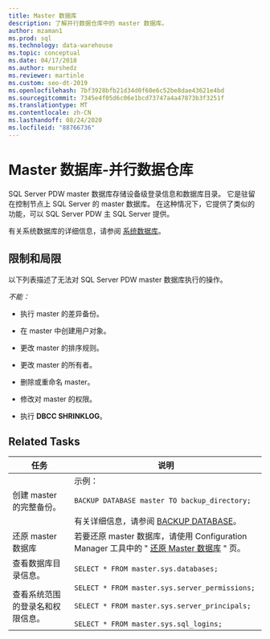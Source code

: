 ```yaml
---
title: Master 数据库
description: 了解并行数据仓库中的 master 数据库。
author: mzaman1
ms.prod: sql
ms.technology: data-warehouse
ms.topic: conceptual
ms.date: 04/17/2018
ms.author: murshedz
ms.reviewer: martinle
ms.custom: seo-dt-2019
ms.openlocfilehash: 7bf3928bfb21d34d0f60e6c52be8dae43621e4bd
ms.sourcegitcommit: 7345e4f05d6c06e1bcd73747a4a47873b3f3251f
ms.translationtype: MT
ms.contentlocale: zh-CN
ms.lasthandoff: 08/24/2020
ms.locfileid: "88766736"
---
```

# <a name="master-database---parallel-data-warehouse"></a>Master 数据库-并行数据仓库
SQL Server PDW master 数据库存储设备级登录信息和数据库目录。 它是驻留在控制节点上 SQL Server 的 master 数据库。 在这种情况下，它提供了类似的功能，可以 SQL Server PDW 主 SQL Server 提供。  
  
有关系统数据库的详细信息，请参阅 [系统数据库](system-databases.md)。  
  
## <a name="limitations-and-restrictions"></a>限制和局限  
以下列表描述了无法对 SQL Server PDW master 数据库执行的操作。  
  
*不能：*  
  
-   执行 master 的差异备份。  
  
-   在 master 中创建用户对象。  
  
-   更改 master 的排序规则。  
  
-   更改 master 的所有者。  
  
-   删除或重命名 master。  
  
-   修改对 master 的权限。  
  
-   执行 **DBCC SHRINKLOG**。  
  
## <a name="related-tasks"></a>Related Tasks  
  
|任务|说明|  
|--------|---------------|  
|创建 master 的完整备份。|示例：<br /><br />`BACKUP DATABASE master TO backup_directory;`<br /><br />有关详细信息，请参阅 [BACKUP DATABASE](../t-sql/statements/backup-transact-sql.md?view=aps-pdw-2016)。|  
|还原 master 数据库|若要还原 master 数据库，请使用 Configuration Manager 工具中的 " [还原 Master 数据库](restore-the-master-database.md) " 页。|  
|查看数据库目录信息。|`SELECT * FROM master.sys.databases;`|  
|查看系统范围的登录名和权限信息。|`SELECT * FROM master.sys.server_permissions;`<br /><br />`SELECT * FROM master.sys.server_principals;`<br /><br />`SELECT * FROM master.sys.sql_logins;`|  
  
<!-- MISSING LINKS 
## See Also  
[Common Metadata Query Examples &#40;SQL Server PDW&#41;](../sqlpdw/common-metadata-query-examples-sql-server-pdw.md)  
-->
